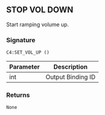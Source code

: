 ## STOP VOL DOWN

Start ramping volume up.


### Signature
`C4:SET_VOL_UP ()`


| Parameter | Description |
| --- | --- |
| int | Output Binding ID |


### Returns

`None`